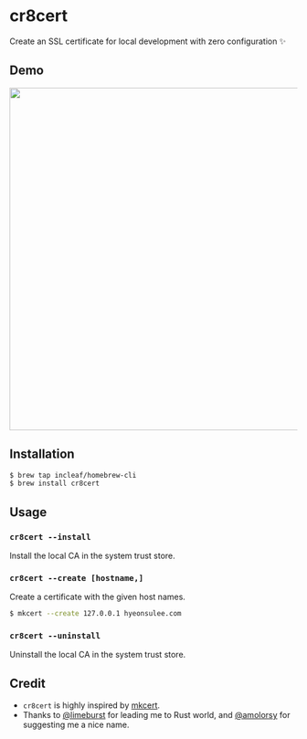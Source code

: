 # cr8cert
Create an SSL certificate for local development with zero configuration ✨

## Demo

<img src="https://user-images.githubusercontent.com/7221609/46851911-1cb44e80-ce34-11e8-85c8-7b4ce4bde1df.gif" width="600">

## Installation

```sh
$ brew tap incleaf/homebrew-cli
$ brew install cr8cert
```

## Usage

### `cr8cert --install`

Install the local CA in the system trust store.

### `cr8cert --create [hostname,]`

Create a certificate with the given host names.

```sh
$ mkcert --create 127.0.0.1 hyeonsulee.com
```

### `cr8cert --uninstall`

Uninstall the local CA in the system trust store.

## Credit

- `cr8cert` is highly inspired by [mkcert](https://github.com/FiloSottile/mkcert). 
- Thanks to [@limeburst](https://github.com/limeburst) for leading me to Rust world, and [@amolorsy](https://github.com/amolorsy) for suggesting me a nice name.
